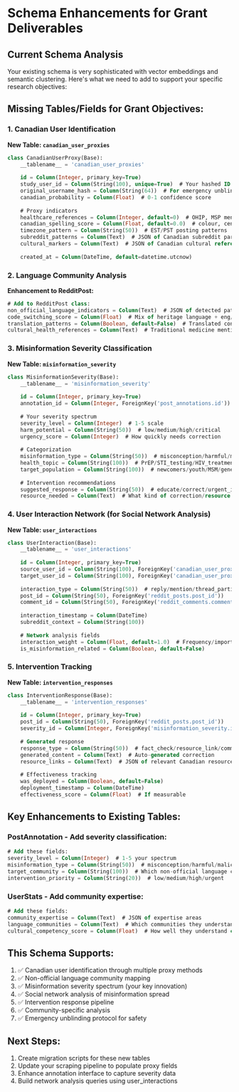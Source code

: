 # Schema Enhancements for Grant Deliverables

## Current Schema Analysis
Your existing schema is very sophisticated with vector embeddings and semantic clustering. Here's what we need to add to support your specific research objectives:

## Missing Tables/Fields for Grant Objectives:

### 1. Canadian User Identification
**New Table: `canadian_user_proxies`**
```sql
class CanadianUserProxy(Base):
    __tablename__ = 'canadian_user_proxies'
    
    id = Column(Integer, primary_key=True)
    study_user_id = Column(String(100), unique=True)  # Your hashed ID
    original_username_hash = Column(String(64))  # For emergency unblinding
    canadian_probability = Column(Float)  # 0-1 confidence score
    
    # Proxy indicators
    healthcare_references = Column(Integer, default=0)  # OHIP, MSP mentions
    canadian_spelling_score = Column(Float, default=0.0)  # colour, centre
    timezone_pattern = Column(String(50))  # EST/PST posting patterns
    subreddit_patterns = Column(Text)  # JSON of Canadian subreddit participation
    cultural_markers = Column(Text)  # JSON of Canadian cultural references
    
    created_at = Column(DateTime, default=datetime.utcnow)
```

### 2. Language Community Analysis
**Enhancement to RedditPost:**
```sql
# Add to RedditPost class:
non_official_language_indicators = Column(Text)  # JSON of detected patterns
code_switching_score = Column(Float)  # Mix of heritage language + eng/fra
translation_patterns = Column(Boolean, default=False)  # Translated content detected
cultural_health_references = Column(Text)  # Traditional medicine mentions
```

### 3. Misinformation Severity Classification
**New Table: `misinformation_severity`**
```sql
class MisinformationSeverity(Base):
    __tablename__ = 'misinformation_severity'
    
    id = Column(Integer, primary_key=True)
    annotation_id = Column(Integer, ForeignKey('post_annotations.id'))
    
    # Your severity spectrum
    severity_level = Column(Integer)  # 1-5 scale
    harm_potential = Column(String(50))  # low/medium/high/critical
    urgency_score = Column(Integer)  # How quickly needs correction
    
    # Categorization
    misinformation_type = Column(String(50))  # misconception/harmful/malicious
    health_topic = Column(String(100))  # PrEP/STI_testing/HIV_treatment
    target_population = Column(String(100))  # newcomers/youth/MSM/general
    
    # Intervention recommendations
    suggested_response = Column(String(50))  # educate/correct/urgent_intervention
    resource_needed = Column(Text)  # What kind of correction/resource
```

### 4. User Interaction Network (for Social Network Analysis)
**New Table: `user_interactions`**
```sql
class UserInteraction(Base):
    __tablename__ = 'user_interactions'
    
    id = Column(Integer, primary_key=True)
    source_user_id = Column(String(100), ForeignKey('canadian_user_proxies.study_user_id'))
    target_user_id = Column(String(100), ForeignKey('canadian_user_proxies.study_user_id'))
    
    interaction_type = Column(String(50))  # reply/mention/thread_participation
    post_id = Column(String(50), ForeignKey('reddit_posts.post_id'))
    comment_id = Column(String(50), ForeignKey('reddit_comments.comment_id'))
    
    interaction_timestamp = Column(DateTime)
    subreddit_context = Column(String(100))
    
    # Network analysis fields
    interaction_weight = Column(Float, default=1.0)  # Frequency/importance
    is_misinformation_related = Column(Boolean, default=False)
```

### 5. Intervention Tracking
**New Table: `intervention_responses`**
```sql
class InterventionResponse(Base):
    __tablename__ = 'intervention_responses'
    
    id = Column(Integer, primary_key=True)
    post_id = Column(String(50), ForeignKey('reddit_posts.post_id'))
    severity_id = Column(Integer, ForeignKey('misinformation_severity.id'))
    
    # Generated response
    response_type = Column(String(50))  # fact_check/resource_link/community_alert
    generated_content = Column(Text)  # Auto-generated correction
    resource_links = Column(Text)  # JSON of relevant Canadian resources
    
    # Effectiveness tracking
    was_deployed = Column(Boolean, default=False)
    deployment_timestamp = Column(DateTime)
    effectiveness_score = Column(Float)  # If measurable
```

## Key Enhancements to Existing Tables:

### PostAnnotation - Add severity classification:
```sql
# Add these fields:
severity_level = Column(Integer)  # 1-5 your spectrum
misinformation_type = Column(String(50))  # misconception/harmful/malicious
target_community = Column(String(100))  # Which non-official language community affected
intervention_priority = Column(String(20))  # low/medium/high/urgent
```

### UserStats - Add community expertise:
```sql
# Add these fields:
community_expertise = Column(Text)  # JSON of expertise areas
language_communities = Column(Text)  # Which communities they understand
cultural_competency_score = Column(Float)  # How well they understand context
```

## This Schema Supports:
1. ✅ Canadian user identification through multiple proxy methods
2. ✅ Non-official language community mapping
3. ✅ Misinformation severity spectrum (your key innovation)
4. ✅ Social network analysis of misinformation spread
5. ✅ Intervention response pipeline
6. ✅ Community-specific analysis
7. ✅ Emergency unblinding protocol for safety

## Next Steps:
1. Create migration scripts for these new tables
2. Update your scraping pipeline to populate proxy fields
3. Enhance annotation interface to capture severity data
4. Build network analysis queries using user_interactions
